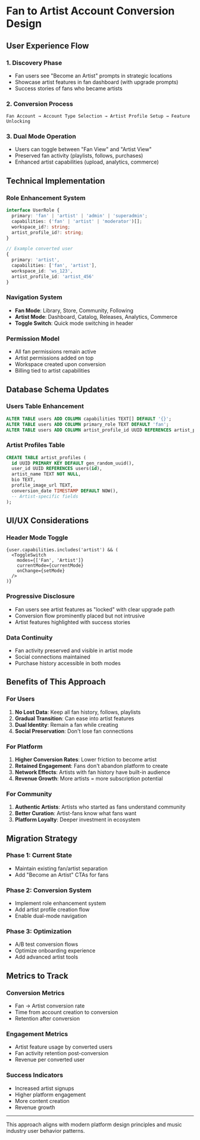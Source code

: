 # Fan to Artist Account Conversion Design

## User Experience Flow

### 1. **Discovery Phase**
- Fan users see "Become an Artist" prompts in strategic locations
- Showcase artist features in fan dashboard (with upgrade prompts)
- Success stories of fans who became artists

### 2. **Conversion Process**
```
Fan Account → Account Type Selection → Artist Profile Setup → Feature Unlocking
```

### 3. **Dual Mode Operation**
- Users can toggle between "Fan View" and "Artist View"
- Preserved fan activity (playlists, follows, purchases)
- Enhanced artist capabilities (upload, analytics, commerce)

## Technical Implementation

### Role Enhancement System
```typescript
interface UserRole {
  primary: 'fan' | 'artist' | 'admin' | 'superadmin';
  capabilities: ('fan' | 'artist' | 'moderator')[];
  workspace_id?: string;
  artist_profile_id?: string;
}

// Example converted user
{
  primary: 'artist',
  capabilities: ['fan', 'artist'],
  workspace_id: 'ws_123',
  artist_profile_id: 'artist_456'
}
```

### Navigation System
- **Fan Mode**: Library, Store, Community, Following
- **Artist Mode**: Dashboard, Catalog, Releases, Analytics, Commerce
- **Toggle Switch**: Quick mode switching in header

### Permission Model
- All fan permissions remain active
- Artist permissions added on top
- Workspace created upon conversion
- Billing tied to artist capabilities

## Database Schema Updates

### Users Table Enhancement
```sql
ALTER TABLE users ADD COLUMN capabilities TEXT[] DEFAULT '{}';
ALTER TABLE users ADD COLUMN primary_role TEXT DEFAULT 'fan';
ALTER TABLE users ADD COLUMN artist_profile_id UUID REFERENCES artist_profiles(id);
```

### Artist Profiles Table
```sql
CREATE TABLE artist_profiles (
  id UUID PRIMARY KEY DEFAULT gen_random_uuid(),
  user_id UUID REFERENCES users(id),
  artist_name TEXT NOT NULL,
  bio TEXT,
  profile_image_url TEXT,
  conversion_date TIMESTAMP DEFAULT NOW(),
  -- Artist-specific fields
);
```

## UI/UX Considerations

### Header Mode Toggle
```tsx
{user.capabilities.includes('artist') && (
  <ToggleSwitch 
    modes={['Fan', 'Artist']} 
    currentMode={currentMode}
    onChange={setMode}
  />
)}
```

### Progressive Disclosure
- Fan users see artist features as "locked" with clear upgrade path
- Conversion flow prominently placed but not intrusive
- Artist features highlighted with success stories

### Data Continuity
- Fan activity preserved and visible in artist mode
- Social connections maintained
- Purchase history accessible in both modes

## Benefits of This Approach

### For Users
1. **No Lost Data**: Keep all fan history, follows, playlists
2. **Gradual Transition**: Can ease into artist features
3. **Dual Identity**: Remain a fan while creating
4. **Social Preservation**: Don't lose fan connections

### For Platform
1. **Higher Conversion Rates**: Lower friction to become artist
2. **Retained Engagement**: Fans don't abandon platform to create
3. **Network Effects**: Artists with fan history have built-in audience
4. **Revenue Growth**: More artists = more subscription potential

### For Community
1. **Authentic Artists**: Artists who started as fans understand community
2. **Better Curation**: Artist-fans know what fans want
3. **Platform Loyalty**: Deeper investment in ecosystem

## Migration Strategy

### Phase 1: Current State
- Maintain existing fan/artist separation
- Add "Become an Artist" CTAs for fans

### Phase 2: Conversion System
- Implement role enhancement system
- Add artist profile creation flow
- Enable dual-mode navigation

### Phase 3: Optimization
- A/B test conversion flows
- Optimize onboarding experience
- Add advanced artist tools

## Metrics to Track

### Conversion Metrics
- Fan → Artist conversion rate
- Time from account creation to conversion
- Retention after conversion

### Engagement Metrics
- Artist feature usage by converted users
- Fan activity retention post-conversion
- Revenue per converted user

### Success Indicators
- Increased artist signups
- Higher platform engagement
- More content creation
- Revenue growth

---

This approach aligns with modern platform design principles and music industry user behavior patterns.
